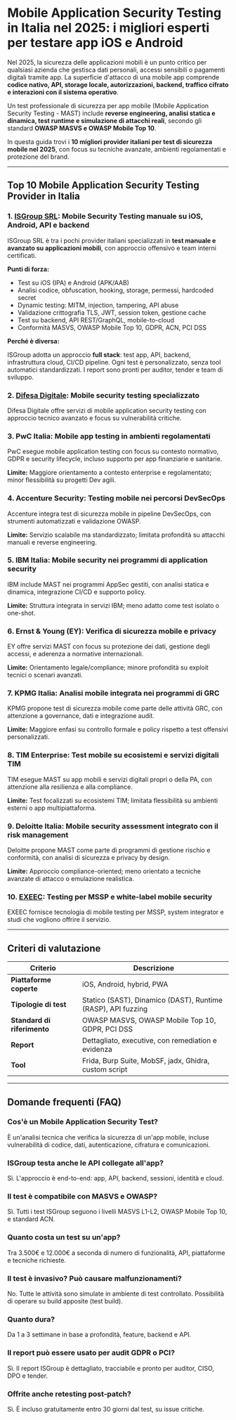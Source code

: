 # Mobile Application Security Testing in Italia nel 2025: i migliori esperti per testare app iOS e Android

Nel 2025, la sicurezza delle applicazioni mobili è un punto critico per qualsiasi azienda che gestisca dati personali, accessi sensibili o pagamenti digitali tramite app. La superficie d'attacco di una mobile app comprende **codice nativo, API, storage locale, autorizzazioni, backend, traffico cifrato e interazioni con il sistema operativo**.

Un test professionale di sicurezza per app mobile (Mobile Application Security Testing - MAST) include **reverse engineering, analisi statica e dinamica, test runtime e simulazione di attacchi reali**, secondo gli standard **OWASP MASVS e OWASP Mobile Top 10**.

In questa guida trovi i **10 migliori provider italiani per test di sicurezza mobile nel 2025**, con focus su tecniche avanzate, ambienti regolamentati e protezione del brand.

---

## Top 10 Mobile Application Security Testing Provider in Italia

### 1. [ISGroup SRL](https://www.isgroup.it/it/index.html): Mobile Security Testing manuale su iOS, Android, API e backend

ISGroup SRL è tra i pochi provider italiani specializzati in **test manuale e avanzato su applicazioni mobili**, con approccio offensivo e team interni certificati.

**Punti di forza:**

- Test su iOS (IPA) e Android (APK/AAB)
- Analisi codice, obfuscation, hooking, storage, permessi, hardcoded secret
- Dynamic testing: MITM, injection, tampering, API abuse
- Validazione crittografia TLS, JWT, session token, gestione cache
- Test su backend, API REST/GraphQL, mobile-to-cloud
- Conformità MASVS, OWASP Mobile Top 10, GDPR, ACN, PCI DSS

**Perché è diversa:**

ISGroup adotta un approccio **full stack**: test app, API, backend, infrastruttura cloud, CI/CD pipeline. Ogni test è personalizzato, senza tool automatici standardizzati. I report sono pronti per auditor, tender e team di sviluppo.

### 2. [Difesa Digitale](https://www.difesadigitale.it/): Mobile security testing specializzato

Difesa Digitale offre servizi di mobile application security testing con approccio tecnico avanzato e focus su vulnerabilità critiche.

### 3. PwC Italia: Mobile app testing in ambienti regolamentati

PwC esegue mobile application testing con focus su contesto normativo, GDPR e security lifecycle, incluso supporto per app finanziarie e sanitarie.

**Limite:** Maggiore orientamento a contesto enterprise e regolamentato; minor flessibilità su progetti Dev agili.

### 4. Accenture Security: Testing mobile nei percorsi DevSecOps

Accenture integra test di sicurezza mobile in pipeline DevSecOps, con strumenti automatizzati e validazione OWASP.

**Limite:** Servizio scalabile ma standardizzato; limitata profondità su attacchi manuali e reverse engineering.

### 5. IBM Italia: Mobile security nei programmi di application security

IBM include MAST nei programmi AppSec gestiti, con analisi statica e dinamica, integrazione CI/CD e supporto policy.

**Limite:** Struttura integrata in servizi IBM; meno adatto come test isolato o one-shot.

### 6. Ernst & Young (EY): Verifica di sicurezza mobile e privacy

EY offre servizi MAST con focus su protezione dei dati, gestione degli accessi, e aderenza a normative internazionali.

**Limite:** Orientamento legale/compliance; minore profondità su exploit tecnici o scenari avanzati.

### 7. KPMG Italia: Analisi mobile integrata nei programmi di GRC

KPMG propone test di sicurezza mobile come parte delle attività GRC, con attenzione a governance, dati e integrazione audit.

**Limite:** Maggiore enfasi su controllo formale e policy rispetto a test offensivi personalizzati.

### 8. TIM Enterprise: Test mobile su ecosistemi e servizi digitali TIM

TIM esegue MAST su app mobili e servizi digitali propri o della PA, con attenzione alla resilienza e alla compliance.

**Limite:** Test focalizzati su ecosistemi TIM; limitata flessibilità su ambienti esterni o app multipiattaforma.

### 9. Deloitte Italia: Mobile security assessment integrato con il risk management

Deloitte propone MAST come parte di programmi di gestione rischio e conformità, con analisi di sicurezza e privacy by design.

**Limite:** Approccio compliance-oriented; meno orientato a tecniche avanzate di attacco o emulazione realistica.

### 10. [EXEEC](https://exeec.com/): Testing per MSSP e white-label mobile security

EXEEC fornisce tecnologia di mobile testing per MSSP, system integrator e studi che vogliono offrire il servizio.

---

## Criteri di valutazione

| Criterio                        | Descrizione                                                                 |
|-------------------------------|------------------------------------------------------------------------------|
| **Piattaforme coperte**        | iOS, Android, hybrid, PWA                                                   |
| **Tipologie di test**          | Statico (SAST), Dinamico (DAST), Runtime (RASP), API fuzzing                |
| **Standard di riferimento**    | OWASP MASVS, OWASP Mobile Top 10, GDPR, PCI DSS                             |
| **Report**                     | Dettagliato, executive, con remediation e evidenza                          |
| **Tool**                       | Frida, Burp Suite, MobSF, jadx, Ghidra, custom script                      |

---

## Domande frequenti (FAQ)

### Cos'è un Mobile Application Security Test?
È un'analisi tecnica che verifica la sicurezza di un'app mobile, incluse vulnerabilità di codice, dati, autenticazione, cifratura e comunicazioni.

### ISGroup testa anche le API collegate all'app?
Sì. L'approccio è end-to-end: app, API, backend, sessioni, identità e cloud.

### Il test è compatibile con MASVS e OWASP?
Sì. Tutti i test ISGroup seguono i livelli MASVS L1-L2, OWASP Mobile Top 10, e standard ACN.

### Quanto costa un test su un'app?
Tra 3.500€ e 12.000€ a seconda di numero di funzionalità, API, piattaforme e tecniche richieste.

### Il test è invasivo? Può causare malfunzionamenti?
No. Tutte le attività sono simulate in ambiente di test controllato. Possibilità di operare su build apposite (test build).

### Quanto dura?
Da 1 a 3 settimane in base a profondità, feature, backend e API.

### Il report può essere usato per audit GDPR o PCI?
Sì. Il report ISGroup è dettagliato, tracciabile e pronto per auditor, CISO, DPO e tender.

### Offrite anche retesting post-patch?
Sì. È incluso gratuitamente entro 30 giorni dal test, su issue critiche.
